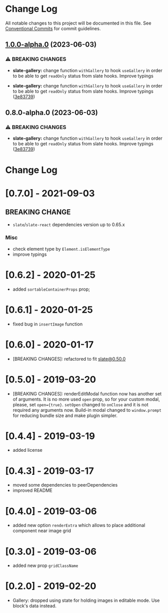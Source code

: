 # Change Log

All notable changes to this project will be documented in this file.
See [Conventional Commits](https://conventionalcommits.org) for commit guidelines.

## [1.0.0-alpha.0](https://github.com/newsiberian/slate-plugins/compare/@mercuriya/slate-gallery@0.7.1...@mercuriya/slate-gallery@1.0.0-alpha.0) (2023-06-03)


### ⚠ BREAKING CHANGES

* **slate-gallery:** change function `withGallery` to hook `useGallery` in order to be able to get `readOnly` status from slate hooks. Improve typings

* **slate-gallery:** change function `withGallery` to hook `useGallery` in order to be able to get `readOnly` status from slate hooks. Improve typings ([3e83739](https://github.com/newsiberian/slate-plugins/commit/3e83739425eab5b681edbeccbd56ca2275aa3142))



## 0.8.0-alpha.0 (2023-06-03)


### ⚠ BREAKING CHANGES

* **slate-gallery:** change function `withGallery` to hook `useGallery` in order to be able to get `readOnly` status from slate hooks. Improve typings ([3e83739](https://github.com/newsiberian/slate-plugins/commit/3e83739425eab5b681edbeccbd56ca2275aa3142))



# Change Log

# [0.7.0] - 2021-09-03

## BREAKING CHANGE
- `slate`/`slate-react` dependencies version up to 0.65.x

### Misc
- check element type by `Element.isElementType`
- improve typings

# [0.6.2] - 2020-01-25

- added `sortableContainerProps` prop;

# [0.6.1] - 2020-01-25

- fixed bug in `insertImage` function

# [0.6.0] - 2020-01-17

- [BREAKING CHANGES]: refactored to fit slate@0.50.0

# [0.5.0] - 2019-03-20

- [BREAKING CHANGES]: renderEditModal function now has another set of arguments. It is no
more used `open` prop, so for your custom modal, please, set `open={true}`. `setOpen` changed
to `onClose` and it is not required any arguments now. Build-in modal changed to `window.prompt`
for reducing bundle size and make plugin simpler.

# [0.4.4] - 2019-03-19

- added license

# [0.4.3] - 2019-03-17

- moved some dependencies to peerDependencies
- improved README

# [0.4.0] - 2019-03-06

- added new option `renderExtra` which allows to place additional component near image grid

# [0.3.0] - 2019-03-06

- added new prop `gridClassName`

# [0.2.0] - 2019-02-20

- Gallery: dropped using state for holding images in editable mode. Use block's data instead.
